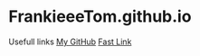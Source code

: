 # FrankieeeTom.github.io
Usefull links
[My GitHub](https://github.com/FrankieeeTom)
[Fast Link](https://frankieeetom.github.io/Fast_link.html)
